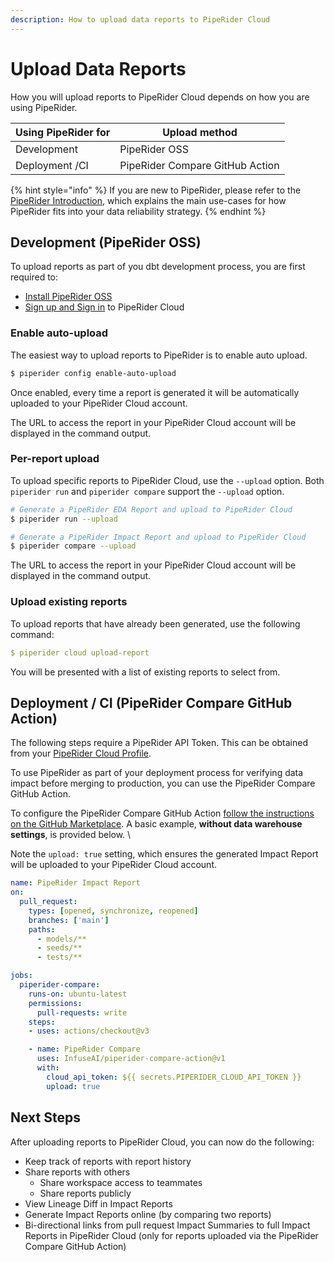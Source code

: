 ```yaml
---
description: How to upload data reports to PipeRider Cloud
---
```


# Upload Data Reports

How you will upload reports to PipeRider Cloud depends on how you are using PipeRider.

| Using PipeRider for | Upload method                   |
| ------------------- | ------------------------------- |
| Development         | PipeRider OSS                   |
| Deployment /CI      | PipeRider Compare GitHub Action |

{% hint style="info" %}
If you are new to PipeRider, please refer to the [PipeRider Introduction](../), which explains the main use-cases for how PipeRider fits into your data reliability strategy.
{% endhint %}

## Development (PipeRider OSS)

To upload reports as part of you dbt development process, you are first required to:&#x20;

* [Install PipeRider OSS](../get-started/install-piperider.md)
* [Sign up and Sign in](get-started.md#piperider-cli) to PipeRider Cloud

### Enable auto-upload

The easiest way to upload reports to PipeRider is to enable auto upload.

```bash
$ piperider config enable-auto-upload
```

Once enabled, every time a report is generated it will be automatically uploaded to your PipeRider Cloud account.

The URL to access the report in your PipeRider Cloud account will be displayed in the command output.

### Per-report upload

To upload specific reports to PipeRider Cloud, use the `--upload` option. Both `piperider run` and `piperider compare` support the `--upload` option.

```bash
# Generate a PipeRider EDA Report and upload to PipeRider Cloud
$ piperider run --upload

# Generate a PipeRider Impact Report and upload to PipeRider Cloud
$ piperider compare --upload 
```

The URL to access the report in your PipeRider Cloud account will be displayed in the command output.

### Upload existing reports

To upload reports that have already been generated, use the following command:

```yaml
$ piperider cloud upload-report
```

You will be presented with a list of existing reports to select from.



## Deployment / CI (PipeRider Compare GitHub Action)

The following steps require a PipeRider API Token. This can be obtained from your [PipeRider Cloud Profile](https://cloud.piperider.io/settings/profile).

To use PipeRider as part of your deployment process for verifying data impact before merging to production, you can use the PipeRider Compare GitHub Action.

To configure the PipeRider Compare GitHub Action [follow the instructions on the GitHub Marketplace](https://github.com/marketplace/actions/piperider-compare-action#dbt-integration). A basic example, **without data warehouse settings**, is provided below. \\

Note the `upload: true` setting, which ensures the generated Impact Report will be uploaded to your PipeRider Cloud account.

```yaml
name: PipeRider Impact Report
on:
  pull_request:
    types: [opened, synchronize, reopened]
    branches: ['main']
    paths:
      - models/**
      - seeds/**
      - tests/**

jobs:
  piperider-compare:
    runs-on: ubuntu-latest
    permissions:
      pull-requests: write
    steps:
    - uses: actions/checkout@v3

    - name: PipeRider Compare
      uses: InfuseAI/piperider-compare-action@v1
      with:
        cloud_api_token: ${{ secrets.PIPERIDER_CLOUD_API_TOKEN }}
        upload: true
```



## Next Steps

After uploading reports to PipeRider Cloud, you can now do the following:

* Keep track of reports with report history
* Share reports with others
  * Share workspace access to teammates
  * Share reports publicly
* View Lineage Diff in Impact Reports
* Generate Impact Reports online (by comparing two reports)
* Bi-directional links from pull request Impact Summaries to full Impact Reports in PipeRider Cloud (only for reports uploaded via the PipeRider Compare GitHub Action)





